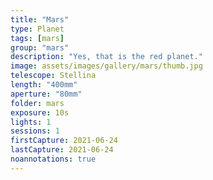 ```yaml
---
title: "Mars"
type: Planet
tags: [mars]
group: "mars"
description: "Yes, that is the red planet."
image: assets/images/gallery/mars/thumb.jpg
telescope: Stellina
length: "400mm"
aperture: "80mm"
folder: mars
exposure: 10s
lights: 1
sessions: 1
firstCapture: 2021-06-24 
lastCapture: 2021-06-24
noannotations: true
---
```

